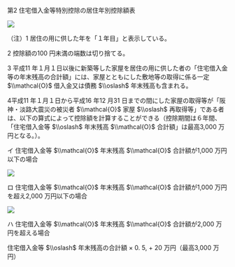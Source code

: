 第2 住宅借入金等特別控除の居住年別控除額表

![](https://www.nta.go.jp/tmp/3fd1b1ab-7f0b-4a5e-8c40-287658413041/images/e123da2b0bdeb143081abc2c44144959ceb21270c17918bf2b45c85fb3324ea1.jpg)

（注）1 居住の用に供した年を「１年目」と表示している。

2 控除額の100 円未満の端数は切り捨てる。

3 平成11 年１月１日以後に新築等した家屋を居住の用に供した者の「住宅借入金等の年末残高の合計額」には、家屋とともにした敷地等の取得に係る一定 $\\mathcal{O}$ 借入金又は債務 $\\oslash$ 年末残高も含まれる。

4平成11 年１月１日から平成16 年12 月31 日までの間にした家屋の取得等が「阪神・淡路大震災の被災者 $\\mathcal{O}$ 家屋 $\\oslash$ 再取得等」である者は、以下の算式によって控除額を計算することができる（控除期間は６年間、「住宅借入金等 $\\oslash$ 年末残高 $\\mathcal{O}$ 合計額」は最高3,000 万円となる。）。

イ 住宅借入金等 $\\mathcal{O}$ 年末残高 $\\mathcal{O}$ 合計額が1,000 万円以下の場合

![](https://www.nta.go.jp/tmp/3fd1b1ab-7f0b-4a5e-8c40-287658413041/images/e318fcb7663a50c857f83cbefabb99cda6db9cc8e3f9e6aa39f0c091e8bb1f94.jpg)

ロ 住宅借入金等 $\\mathcal{O}$ 年末残高 $\\mathcal{O}$ 合計額が1,000 万円を超え2,000 万円以下の場合

![](https://www.nta.go.jp/tmp/3fd1b1ab-7f0b-4a5e-8c40-287658413041/images/6d73f2a76e3a1e2ae13347a0da2fc26cba82886ba2680c5d8d4aa46950ea144d.jpg)

ハ 住宅借入金等 $\\mathcal{O}$ 年末残高 $\\mathcal{O}$ 合計額が2,000 万円を超える場合

住宅借入金等 $\\oslash$ 年末残高の合計額 × $0.\ 5,%$ $+~20$ 万円（最高3,000 万円）